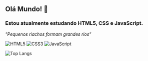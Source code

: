## Olá Mundo!  🖖

### Estou atualmente estudando HTML5, CSS e JavaScript. 
*"Pequenos riachos formam grandes rios"*

![HTML5](https://img.shields.io/badge/HTML5-E34F26?style=for-the-badge&logo=html5&logoColor=white)
![CSS3](https://img.shields.io/badge/CSS3-1572B6?style=for-the-badge&logo=css3&logoColor=white)
![JavaScript](https://img.shields.io/badge/JavaScript-F7DF1E?style=for-the-badge&logo=javascript&logoColor=black)

![Top Langs](https://github-readme-stats.vercel.app/api/top-langs/?username=randyrobson&size_weight=0.5&count_weight=0.5)
